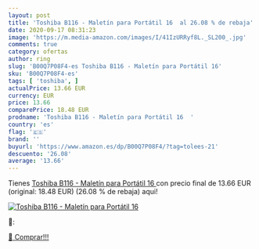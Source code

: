 ```yaml
---
layout: post
title: 'Toshiba B116 - Maletín para Portátil 16  al 26.08 % de rebaja'
date: 2020-09-17 08:31:23
image: 'https://m.media-amazon.com/images/I/41IzURRyf8L._SL200_.jpg'
comments: true
category: ofertas
author: ring
slug: 'B00Q7P08F4-es Toshiba B116 - Maletín para Portátil 16'
sku: 'B00Q7P08F4-es'
tags: [ 'toshiba', ]
actualPrice: 13.66 EUR
currency: EUR
price: 13.66
comparePrice: 18.48 EUR
prodname: 'Toshiba B116 - Maletín para Portátil 16  '
country: 'es'
flag: '🇪🇸'
brand: ''
buyurl: 'https://www.amazon.es/dp/B00Q7P08F4/?tag=tolees-21'
descuento: '26.08'
average: '13.66'
---
```


Tienes [Toshiba B116 - Maletín para Portátil 16  ](https://www.amazon.es/dp/B00Q7P08F4/?tag=tolees-21) con precio final de  13.66 EUR (original: 18.48 EUR) (26.08 %  de rebaja) aqui!

[![Toshiba B116 - Maletín para Portátil 16 ](https://m.media-amazon.com/images/I/41IzURRyf8L._SL200_.jpg)](https://www.amazon.es/dp/B00Q7P08F4/?tag=tolees-21)

🔎:


[🛒 Comprar!!!](https://www.amazon.es/dp/B00Q7P08F4/?tag=tolees-21)
